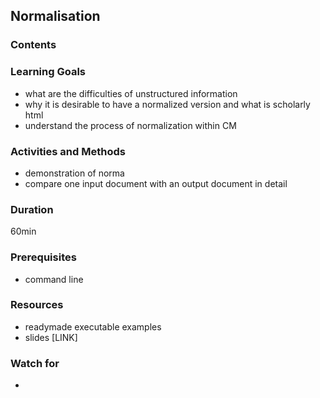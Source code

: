 ## Normalisation

### Contents


### Learning Goals


* what are the difficulties of unstructured information
* why it is desirable to have a normalized version and what is scholarly html
* understand the process of normalization within CM


### Activities and Methods

* demonstration of norma
* compare one input document with an output document in detail


### Duration

60min

### Prerequisites

* command line

### Resources

* readymade executable examples
* slides [LINK]


### Watch for

* 